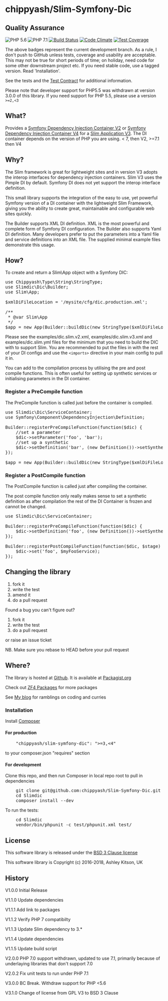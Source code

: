 # chippyash/Slim-Symfony-Dic

## Quality Assurance

![PHP 5.6](https://img.shields.io/badge/PHP-5.6-blue.svg)
![PHP 7.1](https://img.shields.io/badge/PHP-7.1-blue.svg)
[![Build Status](https://travis-ci.org/chippyash/Slim-Symfony-Dic.svg?branch=master)](https://travis-ci.org/chippyash/Slim-Symfony-Dic)
[![Code Climate](https://codeclimate.com/github/chippyash/Slim-Symfony-Dic/badges/gpa.svg)](https://codeclimate.com/github/chippyash/Slim-Symfony-Dic)
[![Test Coverage](https://codeclimate.com/github/chippyash/Slim-Symfony-Dic/badges/coverage.svg)](https://codeclimate.com/github/chippyash/Slim-Symfony-Dic/coverage)

The above badges represent the current development branch.  As a rule, I don't push
 to GitHub unless tests, coverage and usability are acceptable.  This may not be
 true for short periods of time; on holiday, need code for some other downstream
 project etc.  If you need stable code, use a tagged version. Read 'Installation'.

See the tests and the [Test Contract](https://github.com/chippyash/Slim-Symfony-Dic/blob/master/docs/Test-Contract.md) for additional information.

Please note that developer support for PHP5.5 was withdrawn at version 3.0.0 of this library.
If you need support for PHP 5.5, please use a version `>=2,<3`

## What?

Provides a [Symfony Dependency Injection Container V2](https://symfony.com/doc/2.8/service_container.html)
or [Symfony Dependency Injection Container V4](https://symfony.com/doc/current/service_container.html)
for a [Slim Application V3](http://www.slimframework.com/).  The DI container depends on the 
version of PHP you are using.  < 7, then V2, >=7.1 then V4

## Why?

The Slim framework is great for lightweight sites and in version V3 adopts the interop
interfaces for dependency injection containers. Slim V3 uses the Pimple DI by default.
Symfony DI does not yet support the interop interface definition.

This small library supports the integration of the easy to use, yet powerful
Symfony version of a DI container with the lightweight Slim Framework, giving 
you the ability to create great, maintainable and configurable web sites quickly.

The Builder supports XML DI definition.  XML is the most powerful and complete form 
of Symfony DI configuration.  The Builder also supports Yaml DI definition.  Many
developers prefer to put the parameters into a Yaml file and service definitions into
an XML file.  The supplied minimal example files demonstrate this usage.

## How?

To create and return a Slim\App object with a Symfony DIC:

<pre>
use Chippyash\Type\String\StringType;
use Slimdic\Dic\Builder;
use Slim\App;

$xmlDiFileLocation = '/mysite/cfg/dic.production.xml';

/**
 * @var Slim\App
 */
$app = new App(Builder::buildDic(new StringType($xmlDiFileLocation)));
</pre>

Please see the examples/dic.slim.v2.xml, examples/dic.slim.v3.xml and examples/dic.slim.yml 
files for the minimum that you need to build the DIC with to support Slim.  You are 
recommended to put the files in with the rest of your DI configs and use the `<imports>` 
directive in your main config to pull it in.

You can add to the compilation process by utilising the pre and post compile functions.
This is often useful for setting up synthetic services or initialising parameters in
the DI container.

### Register a PreCompile function

The PreCompile function is called just before the container is compiled.

<pre>
use Slimdic\Dic\ServiceContainer;
use Symfony\Component\DependencyInjection\Definition;

Builder::registerPreCompileFunction(function($dic) {
    //set a parameter
    $dic->setParameter('foo', 'bar');
    //set up a synthetic
    $dic->setDefinition('bar', (new Definition())->setSynthetic(true));
});

$app = new App(Builder::buildDic(new StringType($xmlDiFileLocation)));
</pre>

### Register a PostCompile function

The PostCompile function is called just  after compiling the container.

The post compile function only really makes sense to set a synthetic definition as
after compilation the rest of the DI Container is frozen and cannot be changed.

<pre>
use Slimdic\Dic\ServiceContainer;

Builder::registerPreCompileFunction(function($dic) {
    $dic->setDefinition('foo', (new Definition())->setSynthetic(true));
});

Builder::registerPostCompileFunction(function($dic, $stage) {
    $dic->set('foo', $myFooService);
});
</pre>

## Changing the library

1.  fork it
2.  write the test
3.  amend it
4.  do a pull request

Found a bug you can't figure out?

1.  fork it
2.  write the test
3.  do a pull request

or raise an issue ticket

NB. Make sure you rebase to HEAD before your pull request

## Where?

The library is hosted at [Github](https://github.com/chippyash/Slim-Symfony-Dic). It is
available at [Packagist.org](https://packagist.org/packages/chippyash/slim-symfony-dic)

Check out [ZF4 Packages](http://zf4.biz/packages?utm_source=github&utm_medium=web&utm_campaign=blinks&utm_content=slimsymfonydic) for more packages

See [My blog](http://zf4.biz) for ramblings on coding and curries

### Installation

Install [Composer](https://getcomposer.org/)

#### For production

<pre>
    "chippyash/slim-symfony-dic": ">=3,<4"
</pre>

to your composer.json "requires" section

#### For development

Clone this repo, and then run Composer in local repo root to pull in dependencies

<pre>
    git clone git@github.com:chippyash/Slim-Symfony-Dic.git Slimdic
    cd Slimdic
    composer install --dev
</pre>

To run the tests:

<pre>
    cd Slimdic
    vendor/bin/phpunit -c test/phpunit.xml test/
</pre>

## License

This software library is released under the [BSD 3 Clause license](https://opensource.org/licenses/BSD-3-Clause)

This software library is Copyright (c) 2016-2018, Ashley Kitson, UK

## History

V1.0.0 Initial Release

V1.1.0 Update dependencies

V1.1.1 Add link to packages

V1.1.2 Verify PHP 7 compatibilty

V1.1.3 Update Slim dependency to 3.* 

V1.1.4 Update dependencies

V1.1.5 Update build script

V2.0.0 PHP 7.0 support withdrawn, updated to use 7.1, primarily because of underlaying 
libraries that don't support 7.0

V2.0.2 Fix unit tests to run under PHP 7.1

V3.0.0 BC Break.  Withdraw support for PHP <5.6

V3.1.0 Change of license from GPL V3 to BSD 3 Clause 